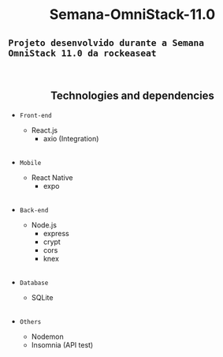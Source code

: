 <h1 align="center">Semana-OmniStack-11.0</h1>

`Projeto desenvolvido durante a Semana OmniStack 11.0 da rockeaseat`
---
<br>

<h2 align="center">Technologies and dependencies</h2>

 - `Front-end` 
    - React.js
      - axio (Integration)
    <br>

-  `Mobile`
    - React Native
        - expo
    <br>

 - `Back-end`
    - Node.js
        - express
        - crypt
        - cors
        - knex
    <br>

 - `Database`
    - SQLite
    <br>

- `Others`
    - Nodemon
    - Insomnia (API test)
     
